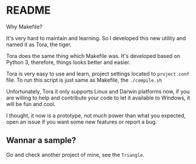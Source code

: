 # README

Why Makefile? 

It's very hard to maintain and learning. So I developed this new utility and named it as Tora, the tiger.

Tora does the same thing which Makefile was. It's developed based on Python 3, therefore, things looks better and easier.

Tora is very easy to use and learn, project settings located to `project.conf` file. To run this script is just same as Makefile, the `./compile.sh`

Unfortunately, Tora it only supports Linux and Darwin platforms now, if you are willing to help and contribute your code to let it available to Windows, it will be fun and cool.

I thought, it now is a prototype, not much power than what you expected, open an issue if you want some new features or report a bug.

## Wannar a sample?

Go and check another project of mine, see the `Triangle`.